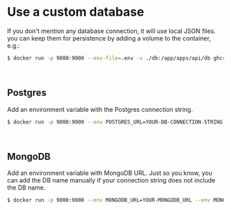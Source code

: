# Use a custom database

If you don't mention any database connection, it will use local JSON files.
you can keep them for persistence by adding a volume to the container, e.g.:

```sh
$ docker run -p 9000:9000 --env-file=.env -v ./db:/app/apps/api/db ghcr.io/prici-io/prici:main
```
</br>

## Postgres

Add an environment variable with the Postgres connection string.

```sh
$ docker run -p 9000:9000 --env POSTGRES_URL=YOUR-DB-CONNECTION-STRING ghcr.io/prici-io/prici:main
```
</br>

## MongoDB

Add an environment variable with MongoDB URL.
Just so you know, you can add the DB name manually if your connection string does not include the DB name.

```sh
$ docker run -p 9000:9000 --env MONGODB_URL=YOUR-MONGODB_URL --env MONGODB_DB_NAME=YOUR_DB_NAME_OPTIONAL ghcr.io/prici-io/prici:main
```